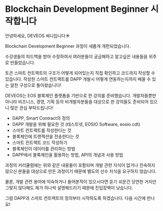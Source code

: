 # Blockchain Development Beginner 시작합니다

안녕하세요, DEVEOS 써니입니다☀️



Blockchain Development Beginner 과정이 새롭게 개편되었습니다.

수강생들의 피드백을 받아 수정하여서 여러분들이 궁금해하고 알고싶은 내용들을 위주로 만들었습니다.

토큰 스마트 컨트랙트의 구조가 어떻게 되어있는지 직접 확인하고 코드까지 작성할 수 있습니다. 작성한 스마트 컨트랙트를 DAPP 개발시 어떻게 연동하는지까지 배울 수 있는 알찬 구성으로 돌아왔습니다!

DEVEOS는 EOS 블록체인 플랫폼을 기반으로 한 강의를 준비했습니다. 개발자들뿐만 아니라 비즈니스, 경영, 기획 등의 비개발자분들을 대상으로 한 강의들도 준비되어 있으니 많은 관심 부탁드립니다!



- DAPP, Smart Contract의 정의
- DAPP 개발을 위해 필요한 것 (테스트넷, EOSIO Software, eosio.cdt)
- 스마트 컨트랙트를 작성한다는 것
- 블록체인에 트랜잭션을 전송한다는 것
- 스마트 컨트랙트 코드 작성하기
- 블록체인이 데이터를 관리하는 방법
- DAPP에서 블록체인을 활용하는 방법, API의 개념과 사용 방법



과정의 커리큘럼에는 위와 같은 내용들이 포함되며 개발 관련 지식이 없거나 친숙하지 않으신 분들을 대상으로 만든 과정이기 때문에 별도의 선수 지식을 요구하지 않습니다. 

물론, 개발 관련 용어에 익숙하거나 들어본적이 있으시다면 듣기 쉬운건 당연한 거지만 그렇지 않다해도 제가 하나씩 설명해드리기 때문에 진입장벽이 낮습니다.





그럼 DAPP과 스마트 컨트랙트의 정의부터 시작하도록 하겠습니다. 다음 시간에 만나요!